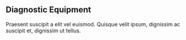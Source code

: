 ## Diagnostic Equipment
Praesent suscipit a elit vel euismod. Quisque velit ipsum, dignissim ac suscipit et, dignissim ut tellus.
